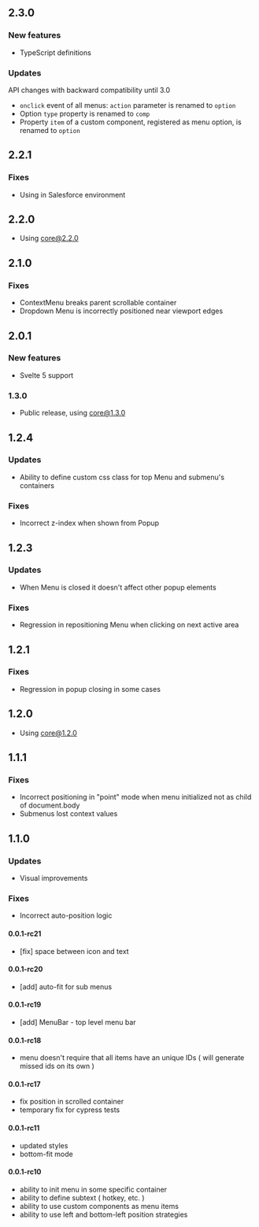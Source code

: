 ## 2.3.0

### New features

-   TypeScript definitions

### Updates

API changes with backward compatibility until 3.0

-   `onclick` event of all menus: `action` parameter is renamed to `option`
-   Option `type` property is renamed to `comp`
-   Property `item` of a custom component, registered as menu option, is renamed to `option`

## 2.2.1

### Fixes

-   Using in Salesforce environment

## 2.2.0

-   Using core@2.2.0

## 2.1.0

### Fixes

-   ContextMenu breaks parent scrollable container
-   Dropdown Menu is incorrectly positioned near viewport edges

## 2.0.1

### New features

-   Svelte 5 support

### 1.3.0

-   Public release, using core@1.3.0

## 1.2.4

### Updates

-   Ability to define custom css class for top Menu and submenu's containers

### Fixes

-   Incorrect z-index when shown from Popup

## 1.2.3

### Updates

-   When Menu is closed it doesn't affect other popup elements

### Fixes

-   Regression in repositioning Menu when clicking on next active area

## 1.2.1

### Fixes

-   Regression in popup closing in some cases

## 1.2.0

-   Using core@1.2.0

## 1.1.1

### Fixes

-   Incorrect positioning in "point" mode when menu initialized not as child of document.body
-   Submenus lost context values

## 1.1.0

### Updates

-   Visual improvements

### Fixes

-   Incorrect auto-position logic

#### 0.0.1-rc21

-   [fix] space between icon and text

#### 0.0.1-rc20

-   [add] auto-fit for sub menus

#### 0.0.1-rc19

-   [add] MenuBar - top level menu bar

#### 0.0.1-rc18

-   menu doesn't require that all items have an unique IDs ( will generate missed ids on its own )

#### 0.0.1-rc17

-   fix position in scrolled container
-   temporary fix for cypress tests

#### 0.0.1-rc11

-   updated styles
-   bottom-fit mode

#### 0.0.1-rc10

-   ability to init menu in some specific container
-   ability to define subtext ( hotkey, etc. )
-   ability to use custom components as menu items
-   ability to use left and bottom-left position strategies
